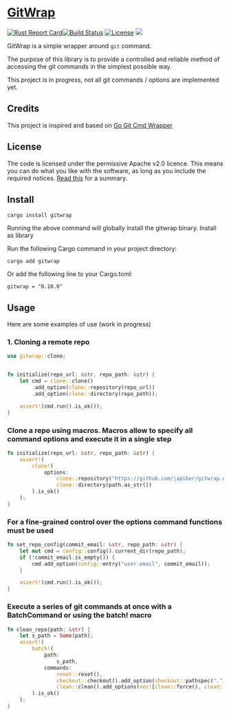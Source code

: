 
# [GitWrap](https://crates.io/crates/gitwrap)

[![Rust Report Card](https://rust-reportcard.xuri.me/badge/github.com/japiber/gitwrap?style=flat)](https://rust-reportcard.xuri.me/badge/github.com/japiber/gitwrap?style=flat)[![Build Status](https://github.com/japiber/gitwrap/actions/workflows/rust.yml/badge.svg)](https://github.com/japiber/gitwrap/actions/workflows/rust.yml) [![License](https://img.shields.io/badge/License-Apache%202.0-blue.svg)](https://github.com/xuri/rust-reportcard/blob/master/LICENSE)
[![](https://img.shields.io/crates/v/gitwrap.svg)](https://crates.io/crates/gitwrap)  


GitWrap is a simple wrapper around `git` command.

The purpose of this library is to provide a controlled and reliable method of accessing the git commands in the simplest possible way.

This project is in progress, not all git commands / options are implemented yet.

## Credits

This project is inspired and based on [Go Git Cmd Wrapper](https://github.com/ldez/go-git-cmd-wrapper)

## License

The code is licensed under the permissive Apache v2.0 licence. This means you can do what you like with the software, as long as you include the required notices. [Read this](https://tldrlegal.com/license/apache-license-2.0-(apache-2.0)) for a summary.

## Install

```
cargo install gitwrap
```

Running the above command will globally install the gitwrap binary.
Install as library

Run the following Cargo command in your project directory:
```
cargo add gitwrap
```

Or add the following line to your Cargo.toml:
```
gitwrap = "0.10.0"
```

## Usage

Here are some examples of use (work in progress)

### 1. Cloning a remote repo

```rust
use gitwrap::clone;


fn initialize(repo_url: &str, repo_path: &str) {
    let cmd = clone::clone()
        .add_option(clone::repository(repo_url))
        .add_option(clone::directory(repo_path));

    assert!(cmd.run().is_ok());
}
```

### Clone a repo using macros. Macros allow to specify all command options and execute it in a single step

```rust
fn initialize(repo_url: &str, repo_path: &str) {
    assert!(
        clone!(
            options:
                clone::repository("https://github.com/japiber/gitwrap.git"),
                clone::directory(path.as_str())
        ).is_ok()
    );
}
```

### For a fine-grained control over the options command functions must be used

```rust
fn set_repo_config(commit_email: &str, repo_path: &str) {
    let mut cmd = config::config().current_dir(repo_path);
    if (!commit_email.is_empty()) {
        cmd.add_option(config::entry("user.email", commit_email));
    }

    assert!(cmd.run().is_ok());
}
```

### Execute a series of git commands at once with a BatchCommand or using the batch! macro

```rust
fn clean_repo(path: &str) {
    let s_path = Some(path);
    assert!(
        batch!(
            path: 
                s_path,
            commands:
                reset::reset(),
                checkout::checkout().add_option(checkout::pathspec(".")),
                clean::clean().add_options(vec![clean::force(), clean::recurse_directories(), clean::no_gitignore()])
        ).is_ok()
    );
}
```
